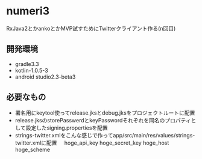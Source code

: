 # numeri3
RxJava2とかankoとかMVP試すためにTwitterクライアント作る(n回目)

## 開発環境
* gradle3.3
* kotlin-1.0.5-3
* android studio2.3-beta3

## 必要なもの
* 署名用にkeytool使ってrelease.jksとdebug.jksをプロジェクトルートに配置
* release.jksのstorePasswerdとkeyPasswordそれぞれを同名のプロパティとして設定したsigning.propertiesを配置
* strings-twitter.xmlをこんな感じで作ってapp/src/main/res/values/strings-twitter.xmlに配置
    <resources>
        <string name="twitter_api_key">hoge_api_key</string>
        <string name="twitter_secret_key">hoge_secret_key</string>
        <string name="twitter_callback_host">hoge_host</string>
        <string name="twitter_callback_scheme">hoge_scheme</string>
    </resources>
